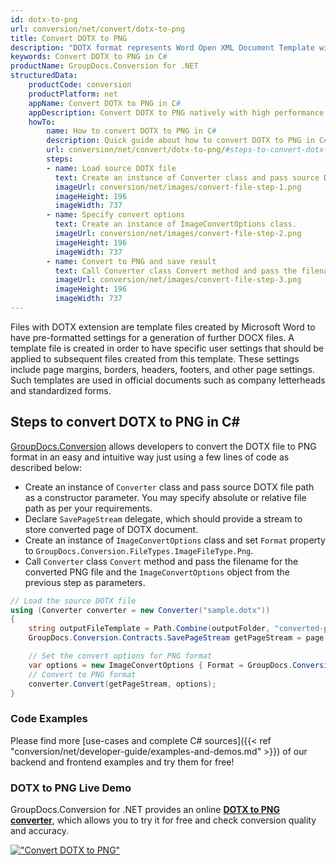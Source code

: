 ```yaml
---
id: dotx-to-png
url: conversion/net/convert/dotx-to-png
title: Convert DOTX to PNG
description: "DOTX format represents Word Open XML Document Template with .dotx extension. Learn how to convert DOTX to PNG file programmatically in C# language using GroupDocs.Conversion for .NET library."
keywords: Convert DOTX to PNG in C#
productName: GroupDocs.Conversion for .NET
structuredData:
    productCode: conversion
    productPlatform: net
    appName: Convert DOTX to PNG in C#
    appDescription: Convert DOTX to PNG natively with high performance using C# language and server side GroupDocs.Conversion for .NET APIs, without the use of any software like Microsoft or Open Office.
    howTo:
        name: How to convert DOTX to PNG in C# 
        description: Quick guide about how to convert DOTX to PNG in C# with high performance and accuracy.
        url: conversion/net/convert/dotx-to-png/#steps-to-convert-dotx-to-png-in-c
        steps:
        - name: Load source DOTX file 
          text: Create an instance of Converter class and pass source DOTX file path as a constructor parameter. You may specify absolute or relative file path as per your requirements. 
          imageUrl: conversion/net/images/convert-file-step-1.png
          imageHeight: 196
          imageWidth: 737
        - name: Specify convert options 
          text: Create an instance of ImageConvertOptions class.
          imageUrl: conversion/net/images/convert-file-step-2.png
          imageHeight: 196
          imageWidth: 737
        - name: Convert to PNG and save result 
          text: Call Converter class Convert method and pass the filename for the converted HTML file and the ImageConvertOptions object from the previous step as parameters.
          imageUrl: conversion/net/images/convert-file-step-3.png
          imageHeight: 196
          imageWidth: 737
---
```


Files with DOTX extension are template files created by Microsoft Word to have pre-formatted settings for a generation of further DOCX files. A template file is created in order to have specific user settings that should be applied to subsequent files created from this template. These settings include page margins, borders, headers, footers, and other page settings. Such templates are used in official documents such as company letterheads and standardized forms.

## Steps to convert DOTX to PNG in C#

[GroupDocs.Conversion](https://products.groupdocs.com/conversion/net) allows developers to convert the DOTX file to PNG format in an easy and intuitive way just using a few lines of code as described below:

* Create an instance of `Converter` class and pass source DOTX file path as a constructor parameter. You may specify absolute or relative file path as per your requirements. 
* Declare `SavePageStream` delegate, which should provide a stream to store converted page of DOTX document.
* Create an instance of `ImageConvertOptions` class and set `Format` property to `GroupDocs.Conversion.FileTypes.ImageFileType.Png`.
* Call `Converter` class `Convert` method and pass the filename for the converted PNG file and the `ImageConvertOptions` object from the previous step as parameters.

```csharp
// Load the source DOTX file
using (Converter converter = new Converter("sample.dotx"))
{
    string outputFileTemplate = Path.Combine(outputFolder, "converted-page-{0}.png");
    GroupDocs.Conversion.Contracts.SavePageStream getPageStream = page => new FileStream(string.Format(outputFileTemplate, page), FileMode.Create);

    // Set the convert options for PNG format
    var options = new ImageConvertOptions { Format = GroupDocs.Conversion.FileTypes.ImageFileType.Png };   
    // Convert to PNG format
    converter.Convert(getPageStream, options);
}
```

### Code Examples

Please find more [use-cases and complete C# sources]({{< ref "conversion/net/developer-guide/examples-and-demos.md" >}}) of our backend and frontend examples and try them for free!

### DOTX to PNG Live Demo

GroupDocs.Conversion for .NET provides an online [**DOTX to PNG converter**](https://products.groupdocs.app/conversion/dotx-to-png), which allows you to try it for free and check conversion quality and accuracy.

[!["Convert DOTX to PNG"](conversion/net/images/convert-to-png/convert-dotx-to-png.png)](https://products.groupdocs.app/conversion/dotx-to-png)